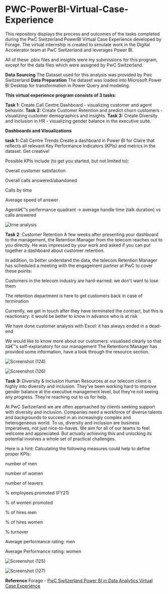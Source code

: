 # PWC-PowerBI-Virtual-Case-Experience

This repository displays the process and outcomes of the tasks completed during the PwC Switzerland PowerBI Virtual Case Experience developed by Forage. The virtual internship is created to simulate work in the Digital Accelerator team at PwC Switzerland and leverages Power BI.

All of these .pbix files and insights were my submissions for this program, except for the data files which were assigned by PwC Switzerland.

**Data Sourcing**
The Dataset used for this analysis was provided by Pwc Switzerland 
**Data Preparation**
The dataset was loaded into Microsoft Power BI Desktop for transformation in Power Query and modeling.

**This virtual experience program consists of 3 tasks**:

**Task 1**: Create Call Centre Dashboard - visualizing customer and agent behavior.
**Task 2:** Create Customer Retention and predict churn customers - visualizing customer demographics and insights.
**Task 3:** Create Diversity and Inclusion in HR - visualizing gender balance in the executive suite.

**Dashboards and Visualizations**

**task 1:** Call Centre Trends Create a dashboard in Power BI for Claire that reflects all relevant Key Performance Indicators (KPIs) and metrics in the dataset. Get creative!

Possible KPIs include (to get you started, but not limited to):

Overall customer satisfaction

Overall calls answered/abandoned

Calls by time

Average speed of answer

Agentâ€™s performance quadrant -> average handle time (talk duration) vs calls answered

![trne analysis](https://github.com/Sravanthi-Duddeti/PWC-PowerBI-Virtual-Case-Experience/assets/128029018/da9ddf05-7af2-44bf-9fac-2f873aa2350d)

**Task 2**: Customer Retention A few weeks after presenting your dashboard to the management, the Retention Manager from the telecom reaches out to you directly. He was impressed by your work and asked if you can put together a dashboard about customer retention.

In addition, to better understand the data, the telecom Retention Manager has scheduled a meeting with the engagement partner at PwC to cover these points:

Customers in the telecom industry are hard-earned: we don't want to lose them

The retention department is here to get customers back in case of termination

Currently, we get in touch after they have terminated the contract, but this is reactionary: it would be better to know in advance who is at risk

We have done customer analysis with Excel: it has always ended in a dead-end

We would like to know more about our customers: visualised clearly so that itâ€™s self-explanatory for our management The Retentions Manager has provided some information, have a look through the resource section.

![Screenshot (124)](https://github.com/Sravanthi-Duddeti/PWC-PowerBI-Virtual-Case-Experience/assets/128029018/fd8c9957-f22e-450a-8329-50d795c4ce3c)

![Screenshot (126)](https://github.com/Sravanthi-Duddeti/PWC-PowerBI-Virtual-Case-Experience/assets/128029018/5ff3e112-06c9-4c72-99f4-3e8a26e84e9a)

**Task 3:** Diversity & Inclusion Human Resources at our telecom client is highly into diversity and inclusion. They’ve been working hard to improve gender balance at the executive management level, but they’re not seeing any progress. They’re reaching out to us for help.

At PwC Switzerland we are often approached by clients seeking support with diversity and inclusion. Companies need a workforce of diverse talents and backgrounds to succeed in an increasingly complex and heterogeneous world. To us, diversity and inclusion are business imperatives, not just nice-to-haves. We aim for all of our teams to feel welcome and appreciated. But actually achieving this and unlocking its potential involves a whole set of practical challenges.

Here is a hint: Calculating the following measures could help to define proper KPIs:

number of men

number of women

number of leavers

% employees promoted (FY21)

% of women promoted

% of hires men

% of hires women

% turnover

Average performance rating: men

Average Performance rating: women

![Screenshot (125)](https://github.com/Sravanthi-Duddeti/PWC-PowerBI-Virtual-Case-Experience/assets/128029018/1709ba2f-69ba-47e0-8041-4c12f2c50b50)

![Screenshot (127)](https://github.com/Sravanthi-Duddeti/PWC-PowerBI-Virtual-Case-Experience/assets/128029018/7fa74fd4-3940-4a70-adbf-bcb4b4a524a9)

**Reference**
Forage - [PwC Switzerland Power BI in Data Analytics Virtual Case Experience](https://www.theforage.com/virtual-internships/prototype/a87GpgE6tiku7q3gu/Power%20BI%20in%20Data%20Analytics?ref=zYi2CnpbWjhcS7sAk)




